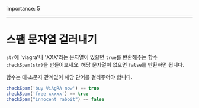 importance: 5

---

# 스팸 문자열 걸러내기

`str`에 'viagra'나 'XXX'라는 문자열이 있으면 `true`를 반환해주는 함수 `checkSpam(str)`을 만들어보세요. 해당 문자열이 없으면 `false`를 반환하면 됩니다.

함수는 대·소문자 관계없이 해당 단어를 걸러주어야 합니다.

```js
checkSpam('buy ViAgRA now') == true
checkSpam('free xxxxx') == true
checkSpam("innocent rabbit") == false
```


